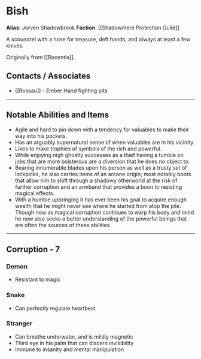 # Bish

**Alias**: Jorven Shadowbrook
**Faction**: [[Shadowmere Protection Guild]]

A scoundrel with a nose for treasure, deft hands, and always at least a few knives.

Originally from [[Bocentia]].
## Contacts / Associates

- [[Rossau]] - Ember Hand fighting pits

---
## Notable Abilities and Items

- Agile and hard to pin down with a tendency for valuables to make their way into his pockets. 
- Has an arguably supernatural sense of when valuables are in his vicinity. 
- Likes to make trophies of symbols of the rich and powerful. 
- While enjoying nigh ghostly successes as a thief having a tumble on jobs that are more boisterous are a diversion that he does no object to. 
- Bearing innumerable blades upon his person as well as a trusty set of lockpicks, he also carries items of an arcane origin; most notably boots that allow him to shift through a shadowy otherworld at the risk of further corruption and an armband that provides a boon to resisting magical effects. 
- With a humble upbringing it has ever been his goal to acquire enough wealth that he might never see where he started from atop the pile. Though now as magical corruption continues to warp his body and mind he now also seeks a better understanding of the powerful beings that are often the sources of these abilities.

---
## Corruption - 7

### Demon

- Resistant to magic
### Snake

- Can perfectly regulate heartbeat

### Stranger

- Can breathe underwater, and is mildly magnetic
- Third eye in his palm that can discern invisibility 
- Immune to insanity and mental manipulation
